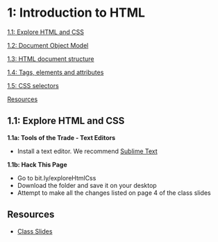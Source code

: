 1: Introduction to HTML
=========================
[1.1: Explore HTML and CSS](#11-explore)

[1.2: Document Object Model](#12-document-object)

[1.3: HTML document structure](#13-html-document-structure)

[1.4: Tags, elements and attributes](#14-tags)

[1.5: CSS selectors](#15-css-selectors)

[Resources](#resources)


<a id="11-explore">1.1: Explore HTML and CSS</a>
---------------------

**1.1a: Tools of the Trade - Text Editors** 

+ Install a text editor. We recommend [Sublime Text](http://www.sublimetext.com/)

**1.1b: Hack This Page**

+ Go to bit.ly/exploreHtmlCss
+ Download the folder and save it on your desktop
+ Attempt to make all the changes listed on page 4 of the class slides

<a id="resources">Resources </a>
-----------------------------

+ [Class Slides](https://docs.google.com/presentation/d/1VZ8-_vjXeNGnQk3fhnuoX1mDof13Z6u634LaiZgpJ0Y/edit?usp=sharing)

